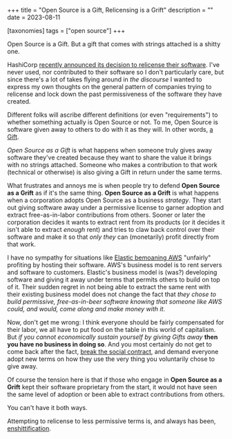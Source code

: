 +++
title = "Open Source is a Gift, Relicensing is a Grift"
description = ""
date = 2023-08-11

[taxonomies]
tags = ["open source"]
+++

Open Source is a Gift. But a gift that comes with strings attached is a shitty
one.

<!-- more -->

HashiCorp [recently announced its decision to relicense their
software](https://web.archive.org/web/20230811143814/https://www.hashicorp.com/blog/hashicorp-adopts-business-source-license).
I've never used, nor contributed to their software so I don't particularly care,
but since there's a lot of takes flying around in _the discourse_ I wanted to
express my own thoughts on the general pattern of companies trying to relicense
and lock down the past permissiveness of the software they have created.

Different folks will ascribe different definitions (or even "requirements") to
whether something actually is Open Source or not. To me, Open Source is software
given away to others to do with it as they will. In other words, [a
Gift](https://web.archive.org/web/20230811144941/https://apenwarr.ca/log/20211229).

_Open Source as a Gift_ is what happens when someone truly gives away software
they've created because they want to share the value it brings with no strings
attached. Someone who makes a contribution to that work (technical or otherwise) is
also giving a Gift in return under the same terms.

What frustrates and annoys me is when people try to defend **Open Source as a
Grift** as if it's the same thing. **Open Source as a Grift** is what happens
when a corporation adopts Open Source as a business _strategy_. They start out
giving software away under a permissive license to garner adoption and extract
free-as-in-labor contributions from others. Sooner or later the corporation
decides it wants to extract rent from its products (or it decides it isn't able
to extract _enough_ rent) and tries to claw back control over their software and
make it so that _only they_ can (monetarily) profit directly from that work.

I have no sympathy for situations like [Elastic bemoaning
AWS](https://web.archive.org/web/20230811152832/https://www.zdnet.com/article/elastic-changes-open-source-license-to-monetize-cloud-service-use/)
"unfairly" profiting by hosting their software. AWS's business model is to rent
servers and software to customers. Elastic's business model is (was?) developing
software and giving it away under terms that permits others to build on top of
it. Their sudden regret in not being able to extract the same rent with their
existing business model does not change the fact that _they chose to build
permissive, free-as-in-beer software knowing that someone like AWS could, and
would, come along and make money with it_.

Now, don't get me wrong: I think everyone should be fairly compensated for their
labor, we all have to put food on the table in this world of capitalism. But _if
you cannot economically sustain yourself by giving Gifts away_ **then you have
no business in doing so**. And you most certainly do not get to come back after
the fact, [break the social
contract](https://www.youtube.com/watch?v=-zRN7XLCRhc&t=2483s), and demand
everyone adopt new terms on how they use the very thing you voluntarily chose to
give away.

Of course the tension here is that if those who engage in **Open Source as a
Grift** kept their software proprietary from the start, it would not have seen
the same level of adoption or been able to extract contributions from others.

You can't have it both ways.

Attempting to relicense to less permissive terms is, and always has been,
[enshittification](https://web.archive.org/web/20230811151446/https://pluralistic.net/2023/01/21/potemkin-ai/).
